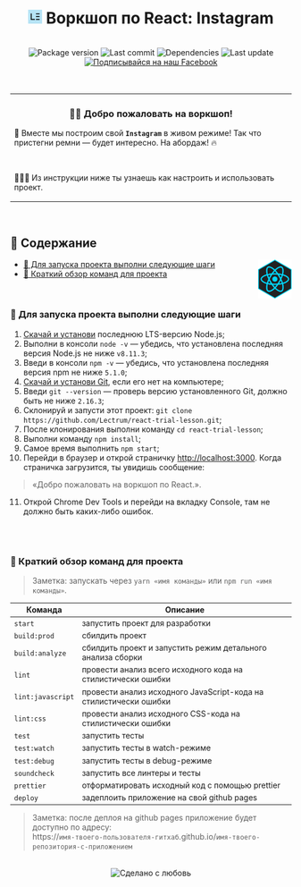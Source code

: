 <h1 align="center">
<a href="https://lectrum.io" target="_blank" rel="noopener noreferrer"> <img src="./static/favicon/favicon.svg" alt="Lectrum favicon" width="25" /></a> Воркшоп по React: Instagram</h1>

<br>

<div align="center">
  <!-- Package version -->
    <img src="https://img.shields.io/github/package-json/v/Lectrum/react-trial-lesson.svg?longCache=true&style=flat-square"
      alt="Package version" />
  <!-- Last commit -->
    <img src="https://img.shields.io/github/last-commit/Lectrum/react-trial-lesson.svg?longCache=true&style=flat-square"
      alt="Last commit" />
  <!-- Dependencies -->
    <img src="https://img.shields.io/badge/dependencies-up%20to%20date-brightgreen.svg?longCache=true&style=flat-square"
      alt="Dependencies" />
  <!-- Contributors welcome -->
    <img src="https://img.shields.io/badge/contributions-welcome-orange.svg?longCache=true&style=flat-square"
      alt="Last update" />
</div>
<div align="center">
  <!-- Наш Facebook -->
    <a href="https://www.facebook.com/lectrum">
        <img src="https://img.shields.io/badge/%D0%9F%D0%BE%D0%B4%D0%BF%D0%B8%D1%81%D1%8B%D0%B2%D0%B0%D0%B9%D1%81%D1%8F%20%D0%BD%D0%B0%20%D0%BD%D0%B0%D1%88-Facebook-blue.svg?longCache=true&style=for-the-badge&link=https://www.facebook.com/lectrum"
        alt="Подписывайся на наш Facebook" />
    </a>
</div>

<br>
<br>

<table align="center">
    <tbody>
        <tr>
            <td>
                <h3 align="center">👋🏼 Добро пожаловать на воркшоп!</h3>
                <p>
                    📸&nbsp;Вместе мы построим свой <b><code>Instagram</code></b> в живом режиме!
                    Так что пристегни ремни — будет интересно. На абордаж! 🔥
                </p>
                <br>
                <p>👨🏽‍🔬&nbsp;Из инструкции ниже ты узнаешь как настроить и использовать проект.</p>
            </td>
        </tr>
    <tbody>
</table>

<br>

## 📜 Содержание

<img align="right" width="60" src="./static/logos/React.png">

-   [🚀 Для запуска проекта выполни следующие шаги](#-Для-запуска-проекта-выполни-следующие-шаги)
-   [🤖 Краткий обзор команд для проекта](#-Краткий-обзор-команд-для-проекта)

<br>

### 🚀 Для запуска проекта выполни следующие шаги

1.  [Скачай и установи](https://nodejs.org/en/) последнюю LTS-версию Node.js;
2.  Выполни в консоли `node -v` — убедись, что установлена последняя версия Node.js не ниже `v8.11.3`;
3.  Введи в консоли `npm -v` — убедись, что установлена последняя версия npm не ниже `5.1.0`;
4.  [Скачай и установи Git](https://github.com/Lectrum/react-trial-lesson), если его нет на компьютере;
5.  Введи `git --version` — проверь версию установленного Git, должно быть не ниже `2.16.3`;
6.  Склонируй и запусти этот проект: `git clone https://github.com/Lectrum/react-trial-lesson.git`;
7.  После клонирования выполни команду `cd react-trial-lesson`;
8.  Выполни команду `npm install`;
9.  Самое время выполнить `npm start`;
10. Перейди в браузер и открой страничку [http://localhost:3000](http://localhost:3000/). Когда страничка загрузится, ты увидишь сообщение:

> «Добро пожаловать на воркшоп по React.».

11. Открой Chrome Dev Tools и перейди на вкладку Console, там не должно быть каких-либо ошибок.

<br>
<br>

### 🤖 Краткий обзор команд для проекта

> Заметка: запускать через `yarn «имя команды»` или `npm run «имя команды»`.

| Команда           | Описание                                                          |
| ----------------- | ----------------------------------------------------------------- |
| `start`           | запустить проект для разработки                                   |
| `build:prod`      | сбилдить проект                                                   |
| `build:analyze`   | сбилдить проект и запустить режим детального анализа сборки       |
| `lint`            | провести анализ всего исходного кода на стилистически ошибки      |
| `lint:javascript` | провести анализ исходного JavaScript-кода на стилистически ошибки |
| `lint:css`        | провести анализ исходного CSS-кода на стилистически ошибки        |
| `test`            | запустить тесты                                                   |
| `test:watch`      | запустить тесты в watch-режиме                                    |
| `test:debug`      | запустить тесты в debug-режиме                                    |
| `soundcheck`      | запустить все линтеры и тесты                                     |
| `prettier`        | отформатировать исходный код с помощью prettier                   |
| `deploy`          | задеплоить приложение на свой github pages                        |

> Заметка: после деплоя на github pages приложение будет доступно по адресу:\
> https://`имя-твоего-пользователя-гитхаб`.github.io/`имя-твоего-репозитория-с-приложением`

<br>

<div align="center">
  <!-- Сделано с любовь -->
    <img src="https://img.shields.io/badge/%D0%A1%D0%B4%D0%B5%D0%BB%D0%B0%D0%BD%D0%BE%20%D1%81-%F0%9F%96%A4-red.svg?longCache=true&style=for-the-badge&colorA=000&colorB=fedcba"
      alt="Сделано с любовь" />
</div>
